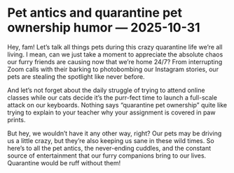 # Pet antics and quarantine pet ownership humor — 2025-10-31

Hey, fam! Let’s talk all things pets during this crazy quarantine life we’re all living. I mean, can we just take a moment to appreciate the absolute chaos our furry friends are causing now that we’re home 24/7? From interrupting Zoom calls with their barking to photobombing our Instagram stories, our pets are stealing the spotlight like never before.

And let’s not forget about the daily struggle of trying to attend online classes while our cats decide it’s the purr-fect time to launch a full-scale attack on our keyboards. Nothing says “quarantine pet ownership” quite like trying to explain to your teacher why your assignment is covered in paw prints.

But hey, we wouldn’t have it any other way, right? Our pets may be driving us a little crazy, but they’re also keeping us sane in these wild times. So here’s to all the pet antics, the never-ending cuddles, and the constant source of entertainment that our furry companions bring to our lives. Quarantine would be ruff without them!